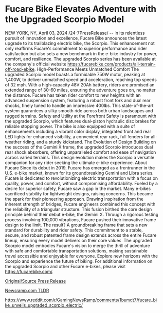 # Fucare Bike Elevates Adventure with the Upgraded Scorpio Model

NEW YORK, NY, April 03, 2024 /24-7PressRelease/ -- In its relentless pursuit of innovation and excellence, Fucare Bike announces the latest upgrade to its trailblazing electric bike, the Scorpio. This enhancement not only reaffirms Fucare's commitment to superior performance and rider satisfaction but also sets a new benchmark in the e-bike industry for power, comfort, and resilience. The upgraded Scorpio series has been available at the company's official website https://fucarebike.com/products/all-terrain-off-road-ebike.  High-Performance Meets Unmatched Comfort  The upgraded Scorpio model boasts a formidable 750W motor, peaking at 1,400W, to deliver unmatched speed and acceleration, reaching top speeds of 32 mph. With a high-capacity 48V 20Ah battery, riders are promised an extended range of 30-60 miles, ensuring the adventure goes on, no matter the distance.  Fucare has taken rider comfort to new heights with an advanced suspension system, featuring a robust front fork and dual rear shocks, finely tuned to handle an impressive 400lbs. This state-of-the-art system guarantees a silky smooth ride across both urban landscapes and rugged terrains.  Safety and Utility at the Forefront  Safety is paramount with the upgraded Scorpio, which features dual-piston hydraulic disc brakes for reliable stopping power. The bike is also equipped with a suite of enhancements including a vibrant color display, integrated front and rear LED lights for enhanced visibility, a convenient rear rack, full fenders for all-weather riding, and a sturdy kickstand.  The Evolution of Design  Building on the success of the Gemini X frame, the upgraded Scorpio introduces dual rear shock absorbers, offering unparalleled comfort and ease of navigation across varied terrains. This design evolution makes the Scorpio a versatile companion for any rider seeking the ultimate e-bike experience.  About Fucare  Since its debut in 2019, Fucare has emerged as a frontrunner in the U.S. e-bike market, known for its groundbreaking Gemini and Libra series. Fucare is dedicated to revolutionizing electric transportation with a focus on quality, power, and comfort, without compromising affordability.  Fueled by a desire for superior safety, Fucare saw a gap in the market. Many e-bikes sacrificed stability for lightweight designs, raising concerns. This became the spark for their pioneering approach. Drawing inspiration from the inherent strength of bridges, Fucare engineers combined this concept with the reliability of a triangular structure. This fusion birthed the core design principle behind their debut e-bike, the Gemini X.  Through a rigorous testing process involving 100,000 vibrations, Fucare pushed their innovative frame design to the limit. The result? A groundbreaking frame that sets a new standard for durability and rider safety. This commitment to a stable, secure, and robust patented frame design extends across the entire Fucare lineup, ensuring every model delivers on their core values.  The upgraded Scorpio model embodies Fucare's vision to merge the thrill of adventure with safe and comfortable transportation solutions, making sustainable travel accessible and enjoyable for everyone. Explore new horizons with the Scorpio and experience the future of biking.  For additional information on the upgraded Scorpio and other Fucare e-bikes, please visit https://fucarebike.com/. 

[Original/Source Press Release](https://www.24-7pressrelease.com/press-release/509740/fucare-bike-elevates-adventure-with-the-upgraded-scorpio-model)
                    

[Newsramp.com TLDR](None) 

https://www.reddit.com/r/GamingNewsRamp/comments/1bumdt7/fucare_bike_unveils_upgraded_scorpio_electric/